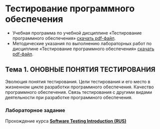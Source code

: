 # Тестирование программного обеспечения
* Учебная программа  по учебной дисциплине «Тестирование программного обеспечения» [скачать pdf-файл](https://github.com/sergei-tsarik/polessu-swt/blob/main/swt-2025.pdf).
* Методические указания по выполнению лабораторных работ по дисциплине «Тестирование программного обеспечения» [скачать pdf-файл](https://github.com/sergei-tsarik/polessu-swt/blob/main/swt-labs.pdf).

## Тема 1. ОНОВНЫЕ ПОНЯТИЯ ТЕСТИРОВАНИЯ
Эволюция понятия тестирования. Цели тестирования и его место в жизненном цикле разработки программного обеспечения. Качество программного обеспечения. Связь тестирования с другими видами деятельности при разработке программного обеспечения.

### Лабораторное задание
Прохождение курса [**Software Testing Introduction (RUS)**](https://learn.epam.com/catalog/detailsPage?id=a4a1b6e2-4e51-455d-ac5b-e60f23d4ed69)
